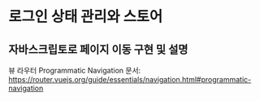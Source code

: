 # 로그인 상태 관리와 스토어

## 자바스크립토로 페이지 이동 구현 및 설명
뷰 라우터 Programmatic Navigation 문서: https://router.vuejs.org/guide/essentials/navigation.html#programmatic-navigation
